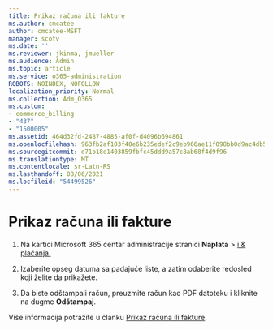 ```yaml
---
title: Prikaz računa ili fakture
ms.author: cmcatee
author: cmcatee-MSFT
manager: scotv
ms.date: ''
ms.reviewer: jkinma, jmueller
ms.audience: Admin
ms.topic: article
ms.service: o365-administration
ROBOTS: NOINDEX, NOFOLLOW
localization_priority: Normal
ms.collection: Adm_O365
ms.custom:
- commerce_billing
- "437"
- "1500005"
ms.assetid: 464d32fd-2487-4885-af0f-d4096b694861
ms.openlocfilehash: 963fb2af103f40e6b235edef2c9eb966ae11f098bb0d9ac4db544bb2f289813c
ms.sourcegitcommit: d71b18e1403859fbfc45ddd9a57c8ab68f4d9f96
ms.translationtype: MT
ms.contentlocale: sr-Latn-RS
ms.lasthandoff: 08/06/2021
ms.locfileid: "54499526"
---
```

# <a name="view-my-bill-or-invoice"></a>Prikaz računa ili fakture

1. Na kartici Microsoft 365 centar administracije stranici **Naplata** \> [i & plaćanja.](https://go.microsoft.com/fwlink/p/?linkid=848039)

2. Izaberite opseg datuma sa padajuće liste, a zatim odaberite redosled koji želite da prikažete.

3. Da biste odštampali račun, preuzmite račun kao PDF datoteku i kliknite na dugme **Odštampaj**.

Više informacija potražite u članku [Prikaz računa ili fakture](/microsoft-365/commerce/billing-and-payments/view-your-bill-or-invoice).
